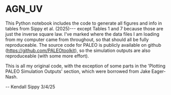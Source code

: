 # AGN_UV
This Python notebook includes the code to generate all figures and info in tables from Sippy et al. (2025)--- except Tables 1 and 7 because those are just the inverse square law. I've marked where the data files I am loading from my computer came from throughout, so that should all be fully reproduceable. The source code for PALEO is publicly available on github (https://github.com/PALEOtoolkit), so the simulation outputs are also reproduceable (with some more effort).

This is all my original code, with the exception of some parts in the 'Plotting PALEO Simulation Outputs' section, which were borrowed from Jake Eager-Nash.

-- Kendall Sippy 3/4/25
